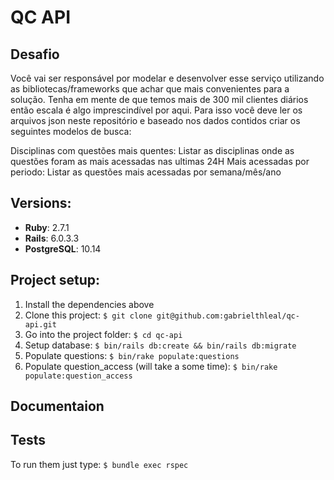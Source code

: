 # QC API

## Desafio
Você vai ser responsável por modelar e desenvolver esse serviço utilizando as bibliotecas/frameworks que achar que mais convenientes para a solução. Tenha em mente de que temos mais de 300 mil clientes diários então escala é algo imprescindível por aqui. Para isso você deve ler os arquivos json neste repositório e baseado nos dados contidos criar os seguintes modelos de busca:

Disciplinas com questões mais quentes: Listar as disciplinas onde as questões foram as mais acessadas nas ultimas 24H
Mais acessadas por periodo: Listar as questões mais acessadas por semana/mês/ano

## Versions:
* **Ruby**: 2.7.1
* **Rails**: 6.0.3.3
* **PostgreSQL**: 10.14

## Project setup:

1. Install the dependencies above
2. Clone this project: `$ git clone git@github.com:gabrielthleal/qc-api.git`
3. Go into the project folder: `$ cd qc-api`
4. Setup database: `$ bin/rails db:create && bin/rails db:migrate`
5. Populate questions: `$ bin/rake populate:questions`
6. Populate question_access (will take a some time): `$ bin/rake populate:question_access`

## Documentaion 

## Tests
To run them just type: `$ bundle exec rspec`

